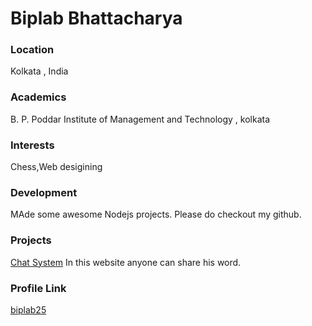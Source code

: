 # Biplab Bhattacharya

### Location

Kolkata , India

### Academics

B. P. Poddar Institute of Management and Technology , kolkata

### Interests

 Chess,Web desigining 

### Development

 MAde some awesome Nodejs projects. Please do checkout my github.

### Projects

 [Chat System](https://github.com/biplab25/NodeJs-Chat) In this website anyone can share his word.

### Profile Link

[biplab25](https://github.com/biplab25)

